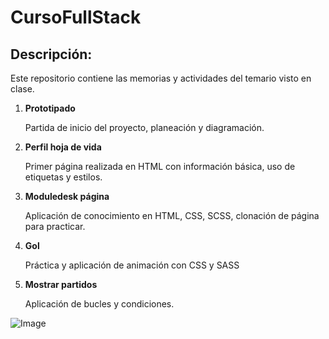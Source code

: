 CursoFullStack
==============

## Descripción:
Este repositorio contiene las memorias y actividades del temario visto en clase.

1. **Prototipado**

   Partida de inicio del proyecto, planeación y diagramación. 

2. **Perfil hoja de vida**

   Primer página realizada en HTML con información básica, uso de etiquetas y estilos.

3. **Moduledesk página**

   Aplicación de conocimiento en HTML, CSS, SCSS, clonación de página para practicar.

4. **Gol**
   
   Práctica y aplicación de animación con CSS y SASS

5. **Mostrar partidos**

   Aplicación de bucles y condiciones.
   


![Image](http://noticias.universia.es/net/images/educacion/c/cu/cur/cursos-online-gratuitos-programar-java.jpg)

